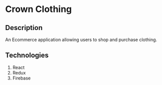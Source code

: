 # Crown Clothing

## Description

An Ecommerce application allowing users to shop and purchase clothing.

## Technologies

1. React
2. Redux
3. Firebase
